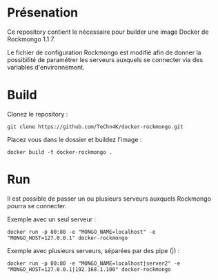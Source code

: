 # Présenation

Ce repository contient le nécessaire pour builder une image Docker de Rockmongo 1.1.7.

Le fichier de configuration Rockmongo est modifié afin de donner la possibilité de paramétrer les serveurs auxquels se connecter via des variables d'environnement.


# Build

Clonez le repository :

```
git clone https://github.com/TeChn4K/docker-rockmongo.git
```

Placez vous dans le dossier et buildez l'image :

```
docker build -t docker-rockmongo .
```

# Run

Il est possible de passer un ou plusieurs serveurs auxquels Rockmongo pourra se connecter.

Exemple avec un seul serveur : 

`docker run -p 80:80 -e "MONGO_NAME=localhost" -e "MONGO_HOST=127.0.0.1" docker-rockmongo`

Exemple avec plusieurs serveurs, séparées par des pipe (|) :

`docker run -p 80:80 -e "MONGO_NAME=localhost|server2" -e "MONGO_HOST=127.0.0.1|192.168.1.100" docker-rockmongo`
